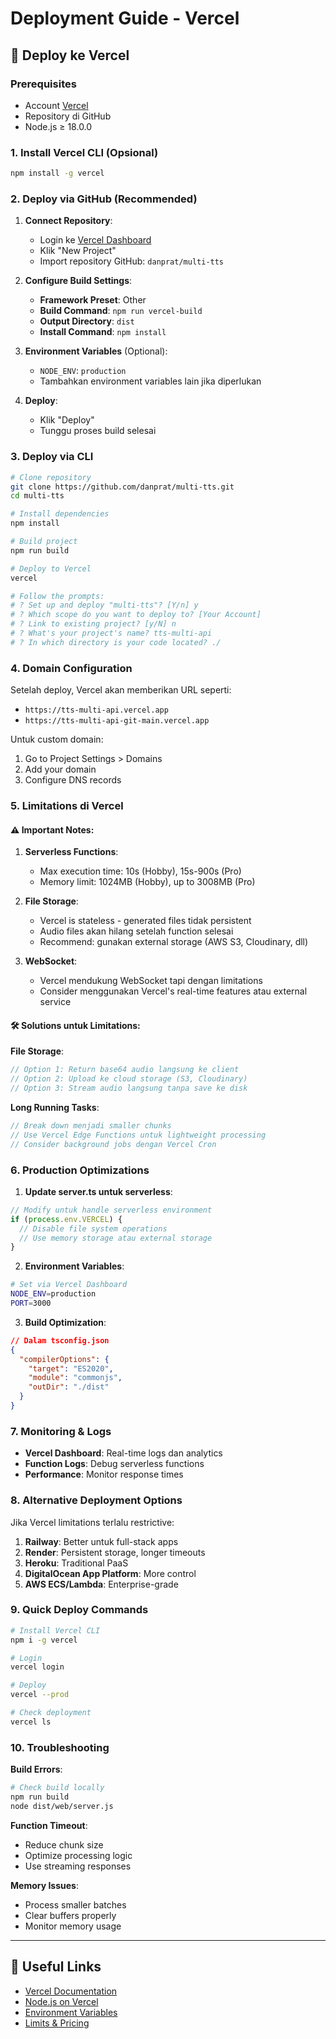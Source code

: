 # Deployment Guide - Vercel

## 🚀 Deploy ke Vercel

### Prerequisites
- Account [Vercel](https://vercel.com)
- Repository di GitHub
- Node.js ≥ 18.0.0

### 1. Install Vercel CLI (Opsional)
```bash
npm install -g vercel
```

### 2. Deploy via GitHub (Recommended)

1. **Connect Repository**:
   - Login ke [Vercel Dashboard](https://vercel.com/dashboard)
   - Klik "New Project"
   - Import repository GitHub: `danprat/multi-tts`

2. **Configure Build Settings**:
   - **Framework Preset**: Other
   - **Build Command**: `npm run vercel-build`
   - **Output Directory**: `dist`
   - **Install Command**: `npm install`

3. **Environment Variables** (Optional):
   - `NODE_ENV`: `production`
   - Tambahkan environment variables lain jika diperlukan

4. **Deploy**:
   - Klik "Deploy"
   - Tunggu proses build selesai

### 3. Deploy via CLI

```bash
# Clone repository
git clone https://github.com/danprat/multi-tts.git
cd multi-tts

# Install dependencies
npm install

# Build project
npm run build

# Deploy to Vercel
vercel

# Follow the prompts:
# ? Set up and deploy "multi-tts"? [Y/n] y
# ? Which scope do you want to deploy to? [Your Account]
# ? Link to existing project? [y/N] n
# ? What's your project's name? tts-multi-api
# ? In which directory is your code located? ./
```

### 4. Domain Configuration

Setelah deploy, Vercel akan memberikan URL seperti:
- `https://tts-multi-api.vercel.app`
- `https://tts-multi-api-git-main.vercel.app`

Untuk custom domain:
1. Go to Project Settings > Domains
2. Add your domain
3. Configure DNS records

### 5. Limitations di Vercel

#### ⚠️ Important Notes:
1. **Serverless Functions**:
   - Max execution time: 10s (Hobby), 15s-900s (Pro)
   - Memory limit: 1024MB (Hobby), up to 3008MB (Pro)

2. **File Storage**:
   - Vercel is stateless - generated files tidak persistent
   - Audio files akan hilang setelah function selesai
   - Recommend: gunakan external storage (AWS S3, Cloudinary, dll)

3. **WebSocket**:
   - Vercel mendukung WebSocket tapi dengan limitations
   - Consider menggunakan Vercel's real-time features atau external service

#### 🛠️ Solutions untuk Limitations:

**File Storage**:
```javascript
// Option 1: Return base64 audio langsung ke client
// Option 2: Upload ke cloud storage (S3, Cloudinary)
// Option 3: Stream audio langsung tanpa save ke disk
```

**Long Running Tasks**:
```javascript
// Break down menjadi smaller chunks
// Use Vercel Edge Functions untuk lightweight processing
// Consider background jobs dengan Vercel Cron
```

### 6. Production Optimizations

1. **Update server.ts untuk serverless**:
```typescript
// Modify untuk handle serverless environment
if (process.env.VERCEL) {
  // Disable file system operations
  // Use memory storage atau external storage
}
```

2. **Environment Variables**:
```bash
# Set via Vercel Dashboard
NODE_ENV=production
PORT=3000
```

3. **Build Optimization**:
```json
// Dalam tsconfig.json
{
  "compilerOptions": {
    "target": "ES2020",
    "module": "commonjs",
    "outDir": "./dist"
  }
}
```

### 7. Monitoring & Logs

- **Vercel Dashboard**: Real-time logs dan analytics
- **Function Logs**: Debug serverless functions
- **Performance**: Monitor response times

### 8. Alternative Deployment Options

Jika Vercel limitations terlalu restrictive:

1. **Railway**: Better untuk full-stack apps
2. **Render**: Persistent storage, longer timeouts
3. **Heroku**: Traditional PaaS
4. **DigitalOcean App Platform**: More control
5. **AWS ECS/Lambda**: Enterprise-grade

### 9. Quick Deploy Commands

```bash
# Install Vercel CLI
npm i -g vercel

# Login
vercel login

# Deploy
vercel --prod

# Check deployment
vercel ls
```

### 10. Troubleshooting

**Build Errors**:
```bash
# Check build locally
npm run build
node dist/web/server.js
```

**Function Timeout**:
- Reduce chunk size
- Optimize processing logic
- Use streaming responses

**Memory Issues**:
- Process smaller batches
- Clear buffers properly
- Monitor memory usage

---

## 🔗 Useful Links

- [Vercel Documentation](https://vercel.com/docs)
- [Node.js on Vercel](https://vercel.com/docs/functions/serverless-functions/runtimes/node-js)
- [Environment Variables](https://vercel.com/docs/concepts/projects/environment-variables)
- [Limits & Pricing](https://vercel.com/pricing) 